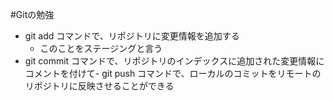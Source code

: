 #Gitの勉強
- git add コマンドで、リポジトリに変更情報を追加する
  - このことをステージングと言う
- git commit コマンドで、リポジトリのインデックスに追加された変更情報にコメントを付けて- git push コマンドで、ローカルのコミットをリモートのリポジトリに反映させることができる
